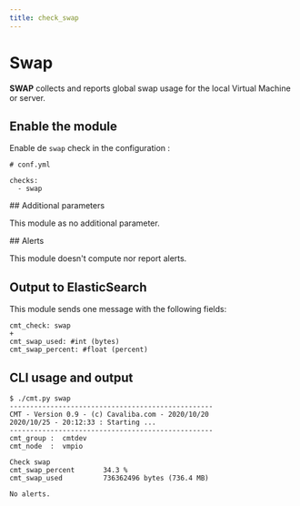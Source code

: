 ```yaml
---
title: check_swap
---
```


# Swap

**SWAP** collects and reports global swap usage for the local Virtual Machine or server.

## Enable the module

Enable de `swap` check in the configuration :

    # conf.yml

	checks:
  	  - swap

## Additional parameters

This module as no additional parameter.


## Alerts

This module doesn't compute nor report alerts.


## Output to ElasticSearch

This module sends one message with the following fields:

	cmt_check: swap
	+
	cmt_swap_used: #int (bytes)
	cmt_swap_percent: #float (percent)

## CLI usage and output

	$ ./cmt.py swap
	--------------------------------------------------
	CMT - Version 0.9 - (c) Cavaliba.com - 2020/10/20
	2020/10/25 - 20:12:33 : Starting ...
	--------------------------------------------------
	cmt_group :  cmtdev
	cmt_node  :  vmpio

	Check swap 
	cmt_swap_percent       34.3 %                        
	cmt_swap_used          736362496 bytes (736.4 MB)    

	No alerts. 

